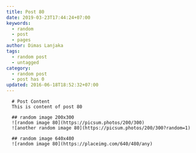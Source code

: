 ```yaml
---
title: Post 80
date: 2019-03-23T17:44:24+07:00
keywords:
  - random
  - post
  - pages
author: Dimas Lanjaka
tags:
  - random post
  - untagged
category:
  - random post
  - post has 0
updated: 2016-06-18T18:52:32+07:00
---
```


      # Post Content
      This is content of post 80

      ## random image 200x300
      ![random image 80](https://picsum.photos/200/300)
      ![another random image 80](https://picsum.photos/200/300?random=1)

      ## random image 640x480
      ![random image 80](https://placeimg.com/640/480/any)
      